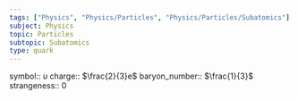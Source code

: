 ```yaml
---
tags: ["Physics", "Physics/Particles", "Physics/Particles/Subatomics"]
subject: Physics
topic: Particles
subtopic: Subatomics
type: quark
---
```


symbol:: $u$
charge:: $\frac{2}{3}e$
baryon_number:: $\frac{1}{3}$
strangeness:: 0